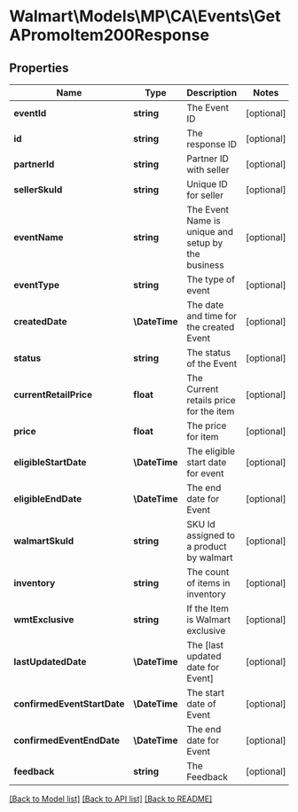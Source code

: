 # Walmart\Models\MP\CA\Events\GetAPromoItem200Response

## Properties

Name | Type | Description | Notes
------------ | ------------- | ------------- | -------------
**eventId** | **string** | The Event ID | [optional]
**id** | **string** | The response ID | [optional]
**partnerId** | **string** | Partner ID with seller | [optional]
**sellerSkuId** | **string** | Unique ID for seller | [optional]
**eventName** | **string** | The Event Name is unique and setup by the business | [optional]
**eventType** | **string** | The type of event | [optional]
**createdDate** | **\DateTime** | The date and time for the created Event | [optional]
**status** | **string** | The status of the Event | [optional]
**currentRetailPrice** | **float** | The Current retails price for the item | [optional]
**price** | **float** | The price for item | [optional]
**eligibleStartDate** | **\DateTime** | The eligible start date for event | [optional]
**eligibleEndDate** | **\DateTime** | The end date for Event | [optional]
**walmartSkuId** | **string** | SKU Id assigned to a product by walmart | [optional]
**inventory** | **string** | The count of items in inventory | [optional]
**wmtExclusive** | **string** | If the Item is Walmart exclusive | [optional]
**lastUpdatedDate** | **\DateTime** | The [last updated date for Event] | [optional]
**confirmedEventStartDate** | **\DateTime** | The start date of Event | [optional]
**confirmedEventEndDate** | **\DateTime** | The end date for Event | [optional]
**feedback** | **string** | The Feedback | [optional]


[[Back to Model list]](./) [[Back to API list]](../../../../../README.md#supported-apis) [[Back to README]](../../../../../README.md)
